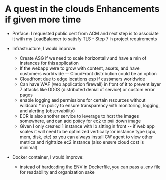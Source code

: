 # A quest in the clouds Enhancements if given more time

* Preface: I requested public cert from ACM and next step is to associate it with my LoadBalancer to satisfy TLS - Step 7 in project requirements

* Infrastructure, I would improve:
  *  Create ASG if we need to scale horizontally and have a min of instances for this application
  *  If the webapp were to grow with content, assets, and have customers worldwide -- CloudFront distribution could be an option
    *  Cloudfront due to edge locations esp if customers worldwide
    *  Can have WAF (web application firewall) in front of it to prevent layer 7 attacks like DDOS (distributed denial of service) or custom error pages
  *  enable logging and permissions for certain resources without wildcard * in policy to ensure transparency with monitoring, logging, and alerting (observability)
  *  ECR is also another service to leverage to host the images somewhere, and can add policy for ec2 to pull down image
  *  Given I only created 1 instance with lb sitting in front -- if web app scales it will need to be optimized vertically for instance type (cpu, mem, disk, etc) so you can always install CW agent to view other metrics and rightsize ec2 instance (also ensure cloud cost is minimal)

* Docker container, I would improve:
  * instead of hardcoding the ENV in Dockerfile, you can pass a .env file for readability and organization sake


